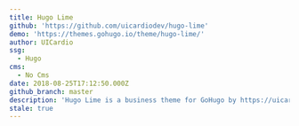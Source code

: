 ```yaml
---
title: Hugo Lime
github: 'https://github.com/uicardiodev/hugo-lime'
demo: 'https://themes.gohugo.io/theme/hugo-lime/'
author: UICardio
ssg:
  - Hugo
cms:
  - No Cms
date: 2018-08-25T17:12:50.000Z
github_branch: master
description: 'Hugo Lime is a business theme for GoHugo by https://uicard.io'
stale: true
---
```


